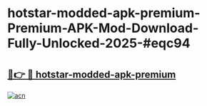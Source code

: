 # hotstar-modded-apk-premium-Premium-APK-Mod-Download-Fully-Unlocked-2025-#eqc94

# <h2><a href="https://bedroomkl.my?title=hotstar-modded-apk-premium&ref=1AP">🔗👉 🔴 hotstar-modded-apk-premium</a></h2>

[![acn](https://github.com/user-attachments/assets/0f9c940e-d8b0-45ae-aac7-cd30a18b3e1c)](https://bedroomkl.my?title=hotstar-modded-apk-premium&ref=1AP)

